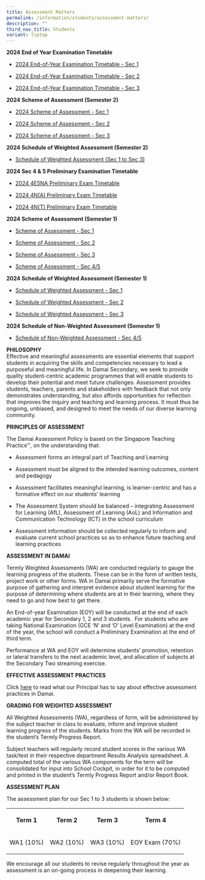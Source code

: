 ```yaml
---
title: Assessment Matters
permalink: /information/students/assessment-matters/
description: ""
third_nav_title: Students
variant: tiptap
---
```

<p><strong>2024 End of Year Examination Timetable</strong>
</p>
<ul data-tight="true" class="tight">
<li>
<p><a href="/files/2024/Sec_1_EOY_Examination_Timetable.pdf" rel="noopener noreferrer nofollow" target="_blank">2024 End-of-Year Examination Timetable - Sec 1</a>
</p>
</li>
<li>
<p><a href="/files/2024/Sec_2_EOY_Examination_Timetable.pdf" rel="noopener noreferrer nofollow" target="_blank">2024 End-of-Year Examination Timetable - Sec 2</a>
</p>
</li>
<li>
<p><a href="/files/2024/Sec_3_EOY_Examination_Timetable.pdf" rel="noopener noreferrer nofollow" target="_blank">2024 End-of-Year Examination Timetable - Sec 3</a>
</p>
</li>
</ul>
<p><strong>2024 Scheme of Assessment (Semester 2)</strong>
</p>
<ul data-tight="true" class="tight">
<li>
<p><a href="/files/2024/Scheme_of_Assessment_2024S2__Sec_1_.pdf" rel="noopener noreferrer nofollow" target="_blank">2024 Scheme of Assessment - Sec 1</a>
</p>
</li>
<li>
<p><a href="/files/2024/Scheme_of_Assessment_2024S2__Sec_2_.pdf" rel="noopener noreferrer nofollow" target="_blank">2024 Scheme of Assessment - Sec 2</a>
</p>
</li>
<li>
<p><a href="/files/2024/Scheme_of_Assessment_2024S2__Sec_3_.pdf" rel="noopener noreferrer nofollow" target="_blank">2024 Scheme of Assessment - Sec 3</a>
</p>
</li>
</ul>
<p><strong>2024 Schedule of Weighted Assessment (Semester 2)</strong>
</p>
<ul data-tight="true" class="tight">
<li>
<p><a href="/files/2024/PG/Schedule_of_Weighted_Assessment_3__Sec_1_3_.pdf" rel="noopener noreferrer nofollow" target="_blank">Schedule of Weighted Assessment (Sec 1 to Sec 3)</a>
</p>
</li>
</ul>
<p><strong>2024 Sec 4 &amp; 5 Preliminary Examination Timetable</strong>
</p>
<ul data-tight="true" class="tight">
<li>
<p><a href="/files/2024/2024_4E5NA_Preliminary_Exam_Timetable.pdf" rel="noopener noreferrer nofollow" target="_blank">2024 4E5NA Preliminary Exam Timetable</a>
</p>
</li>
<li>
<p><a href="/files/2024_4N_A__Preliminary_Exam_Timetable__updated_on_25_June_.pdf" rel="noopener noreferrer nofollow" target="_blank">2024 4N(A) Preliminary Exam Timetable</a>
</p>
</li>
<li>
<p><a href="/files/2024/2024_4N_T__Preliminary_Exam_Timetable.pdf" rel="noopener noreferrer nofollow" target="_blank">2024 4N(T) Preliminary Exam Timetable</a>
</p>
</li>
</ul>
<p><strong>2024 Scheme of Assessment (Semester 1)</strong>
</p>
<ul data-tight="true" class="tight">
<li>
<p><a href="/files/Our%20Curriculum/Academic%20Programmes/Scheme_of_Assessment_2024__Sec_1_.pdf" rel="noopener noreferrer nofollow" target="_blank">Scheme of Assessment - Sec 1</a>
</p>
</li>
<li>
<p><a href="/files/Our%20Curriculum/Academic%20Programmes/Scheme_of_Assessment_2024__Sec_2_.pdf" rel="noopener noreferrer nofollow" target="_blank">Scheme of Assessment - Sec 2</a>
</p>
</li>
<li>
<p><a href="/files/Our%20Curriculum/Academic%20Programmes/Scheme_of_Assessment_2024__Sec_3_.pdf" rel="noopener noreferrer nofollow" target="_blank">Scheme of Assessment - Sec 3</a>
</p>
</li>
<li>
<p><a href="/files/Our%20Curriculum/Academic%20Programmes/Scheme_of_Assessment_2024__Sec_4_5_.pdf" rel="noopener noreferrer nofollow" target="_blank">Scheme of Assessment - Sec 4/5</a>
</p>
</li>
</ul>
<p><strong>2024 Schedule of Weighted Assessment (Semester 1)</strong>
</p>
<ul data-tight="true" class="tight">
<li>
<p><a href="/files/2024/Schedule_of_Weighted_Assessments__Sec_1_.pdf" rel="noopener noreferrer nofollow" target="_blank">Schedule of Weighted Assessment - Sec 1</a>
</p>
</li>
<li>
<p><a href="/files/2024/Schedule_of_Weighted_Assessments__Sec_2_.pdf" rel="noopener noreferrer nofollow" target="_blank">Schedule of Weighted Assessment - Sec 2</a>
</p>
</li>
<li>
<p><a href="/files/2024/Schedule_of_Weighted_Assessments__Sec_3_.pdf" rel="noopener noreferrer nofollow" target="_blank">Schedule of Weighted Assessment - Sec 3</a>
</p>
</li>
</ul>
<p><strong>2024 Schedule of Non-Weighted Assessment (Semester 1)</strong>
</p>
<ul data-tight="true" class="tight">
<li>
<p><a href="/files/2024/Schedule_of_Non_Weighted_Assessments__Sec_4_5_.pdf" rel="noopener noreferrer nofollow" target="_blank">Schedule of Non-Weighted Assessment - Sec 4/5</a>
</p>
</li>
</ul>
<p><strong>PHILOSOPHY</strong>
<br>Effective and meaningful assessments are essential elements that support
students in acquiring the skills and competencies necessary to lead a purposeful
and meaningful life. In Damai Secondary, we seek to provide quality student-centric
academic programmes that will enable students to develop their potential
and meet future challenges. Assessment provides students, teachers, parents
and stakeholders with feedback that not only demonstrates understanding,
but also affords opportunities for reflection that improves the inquiry
and teaching and learning process. It must thus be ongoing, unbiased, and
designed to meet the needs of our diverse learning community.&nbsp;</p>
<p><strong>PRINCIPLES OF ASSESSMENT</strong>&nbsp;</p>
<p>The Damai Assessment Policy is based on the Singapore Teaching Practice™,
on the understanding that:</p>
<ul>
<li>
<p>Assessment forms an integral part of Teaching and Learning&nbsp;</p>
</li>
<li>
<p>Assessment must be aligned to the intended learning outcomes, content
and pedagogy</p>
</li>
<li>
<p>Assessment facilitates meaningful learning, is learner-centric and has
a formative effect on our students’ learning</p>
</li>
<li>
<p>The Assessment System should be balanced – integrating Assessment for
Learning (AfL), Assessment of Learning (AoL) and Information and Communication
Technology (ICT) in the school curriculum</p>
</li>
<li>
<p>Assessment information should be collected regularly to inform and evaluate
current school practices so as to enhance future teaching and learning
practices</p>
</li>
</ul>
<p><strong>ASSESSMENT IN DAMAI</strong>
</p>
<p>Termly Weighted Assessments (WA) are conducted regularly to gauge the
learning progress of the students. These can be in the form of written
tests, project work or other forms. WA in Damai primarily serve the formative
purpose of gathering and interpret evidence about student learning for
the purpose of determining where students are at in their learning, where
they need to go and how best to get there.</p>
<p>An End-of-year Examination (EOY) will be conducted at the end of each
academic year for Secondary 1, 2 and 3 students.&nbsp; For students who
are taking National Examination (GCE ‘N’ and ‘O’ Level Examination) at
the end of the year, the school will conduct a Preliminary Examination
at the end of third term.</p>
<p>Performance at WA and EOY will determine students’ promotion, retention
or lateral transfers to the next academic level, and allocation of subjects
at the Secondary Two streaming exercise.</p>
<p><strong>EFFECTIVE ASSESSMENT PRACTICES</strong>
</p>
<p>Click&nbsp;<a href="/files/contact-jul19%20(Ms%20Chan).pdf" rel="noopener noreferrer nofollow" target="_blank">here</a>&nbsp;to
read what our Principal has to say about effective assessment practices
in Damai.</p>
<p><strong>GRADING FOR WEIGHTED ASSESSMENT</strong>
</p>
<p>All Weighted Assessments (WA), regardless of form, will be administered
by the subject teacher in class to evaluate, inform and improve student
learning progress of the students. Marks from the WA will be recorded in
the student’s Termly Progress Report.</p>
<p>Subject teachers will regularly record student scores in the various WA
task/test in their respective department Results Analysis spreadsheet.
A computed total of the various WA components for the term will be consolidated
for input into School Cockpit, in order for it to be computed and printed
in the student’s Termly Progress Report and/or Report Book.</p>
<p><strong>ASSESSMENT PLAN</strong>
</p>
<p>The assessment plan for our Sec 1 to 3 students is shown below:</p>
<table style="minWidth: 100px">
<colgroup>
<col>
<col>
<col>
<col>
</colgroup>
<tbody>
<tr>
<th rowspan="1" colspan="1">
<p>Term 1</p>
</th>
<th rowspan="1" colspan="1">
<p>Term 2</p>
</th>
<th rowspan="1" colspan="1">
<p>Term 3</p>
</th>
<th rowspan="1" colspan="1">
<p>Term 4</p>
</th>
</tr>
<tr>
<td rowspan="1" colspan="1">
<p>WA1 (10%)</p>
</td>
<td rowspan="1" colspan="1">
<p>WA2 (10%)</p>
</td>
<td rowspan="1" colspan="1">
<p>WA3 (10%)</p>
</td>
<td rowspan="1" colspan="1">
<p>EOY Exam (70%)</p>
</td>
</tr>
</tbody>
</table>
<p>We encourage all our students to revise regularly throughout the year
as assessment is an on-going process in deepening their learning.</p>